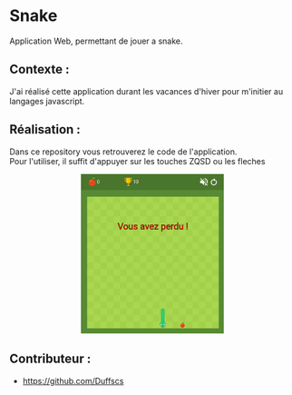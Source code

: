 # Snake

Application Web, permettant de jouer a snake.


## Contexte :

J'ai réalisé cette application durant les vacances d'hiver pour m'initier au langages javascript.

## Réalisation :

Dans ce repository vous retrouverez le code de l'application.<br />
Pour l'utiliser, il suffit d'appuyer sur les touches ZQSD ou les fleches
<p align="center"><img src="media/app.png" alt="drawing" width="50%"/></p>


## Contributeur :
- https://github.com/Duffscs
